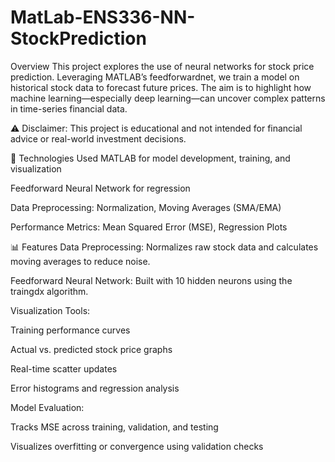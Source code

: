 # MatLab-ENS336-NN-StockPrediction
Overview
This project explores the use of neural networks for stock price prediction. Leveraging MATLAB’s feedforwardnet, we train a model on historical stock data to forecast future prices. The aim is to highlight how machine learning—especially deep learning—can uncover complex patterns in time-series financial data.

⚠️ Disclaimer: This project is educational and not intended for financial advice or real-world investment decisions.

🧠 Technologies Used
MATLAB for model development, training, and visualization

Feedforward Neural Network for regression

Data Preprocessing: Normalization, Moving Averages (SMA/EMA)

Performance Metrics: Mean Squared Error (MSE), Regression Plots

📊 Features
Data Preprocessing: Normalizes raw stock data and calculates moving averages to reduce noise.

Feedforward Neural Network: Built with 10 hidden neurons using the traingdx algorithm.

Visualization Tools:

Training performance curves

Actual vs. predicted stock price graphs

Real-time scatter updates

Error histograms and regression analysis

Model Evaluation:

Tracks MSE across training, validation, and testing

Visualizes overfitting or convergence using validation checks
